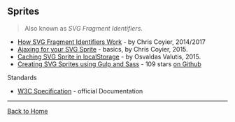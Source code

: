 ## Sprites
> Also known as *SVG Fragment Identifiers*.

* [How SVG Fragment Identifiers Work](https://css-tricks.com/svg-fragment-identifiers-work/) - by Chris Coyier, 2014/2017
* [Ajaxing for your SVG Sprite](https://css-tricks.com/ajaxing-svg-sprite/) - basics, by Chris Coyier, 2015.
* [Caching SVG Sprite in localStorage](http://osvaldas.info/caching-svg-sprite-in-localstorage) - by Osvaldas Valutis, 2015.
* [Creating SVG Sprites using Gulp and Sass](https://www.liquidlight.co.uk/blog/creating-svg-sprites-using-gulp-and-sass/) - 109 stars [on Github](https://github.com/liquidlight/sass-gulp-svg-sprite)

Standards

* [W3C Specification](http://www.w3.org/TR/SVG/linking.html#SVGFragmentIdentifiers) - official Documentation

---
[Back to Home](https://github.com/knbknb/awesome-svg)
